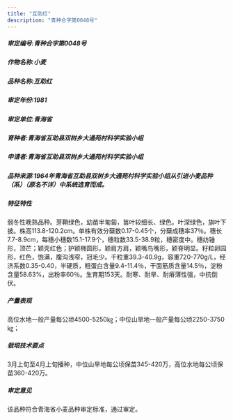 ```yaml
---
title: "互助红"
description: "青种合字第0048号"
---
```

##### 审定编号:青种合字第0048号

##### 作物名称:小麦

##### 品种名称:互助红

##### 审定年份:1981

##### 审定单位:青海省

##### 育种者:青海省互助县双树乡大通苑村科学实验小组

##### 申请者:青海省互助县双树乡大通苑村科学实验小组

##### 品种来源:1964年青海省互助县双树乡大通苑村科学实验小组从引进小麦品种（系）（原名不详）中系统选育而成。

##### 特征特性
 弱冬性晚熟品种。芽鞘绿色，幼苗半匍匐，苗叶较细长、绿色。叶深绿色，旗叶下披。株高113.8-120.2cm。单株有效分蘖数0.17-0.45个，分蘖成穗率37％。穗长7.7-8.9cm，每穗小穗数15.1-17.9个，穗粒数33.5-38.9粒，穗密度中。穗纺锤形，顶芒；颖壳红色；护颖椭圆形，颖肩方肩，颖嘴鸟嘴形，颖脊明显。籽粒卵园形，红色，饱满，腹沟浅窄，冠毛少。千粒重39.3-40.9g，容重720-770g/L，经济系数0.35-0.40，半硬质，粗蛋白含量9.4-11.4％，干面筋质含量14.5％，淀粉含量58.63%，出粉率60％。生育期153天。耐寒、耐旱、耐瘠薄性强，中抗倒伏。

##### 产量表现
高位水地一般产量每公顷4500-5250㎏；中位山旱地一般产量每公顷2250-3750㎏；

##### 栽培技术要点
 3月上旬至4月上旬播种，中位山旱地每公顷保苗345-420万，高位水地每公顷保苗360-420万。

##### 审定意见
该品种符合青海省小麦品种审定标准，通过审定。
